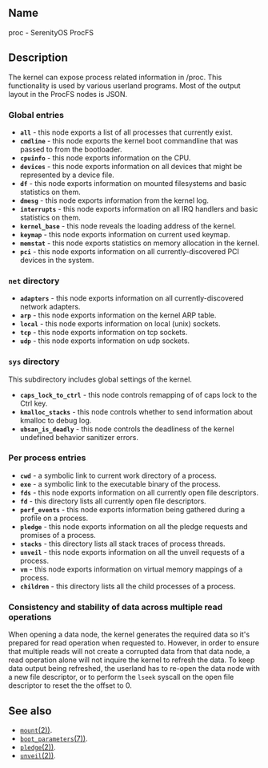 ## Name

proc - SerenityOS ProcFS

## Description

The kernel can expose process related information in /proc.
This functionality is used by various userland programs.
Most of the output layout in the ProcFS nodes is JSON.

### Global entries

* **`all`** - this node exports a list of all processes that currently exist.
* **`cmdline`** - this node exports the kernel boot commandline that was passed to
from the bootloader.
* **`cpuinfo`** - this node exports information on the CPU.
* **`devices`** - this node exports information on all devices that might be represented
by a device file.
* **`df`** - this node exports information on mounted filesystems and basic statistics on
them.
* **`dmesg`** - this node exports information from the kernel log.
* **`interrupts`** - this node exports information on all IRQ handlers and basic statistics on
them.
* **`kernel_base`** - this node reveals the loading address of the kernel.
* **`keymap`** - this node exports information on current used keymap.
* **`memstat`** - this node exports statistics on memory allocation in the kernel.
* **`pci`** - this node exports information on all currently-discovered PCI devices in the system.

### `net` directory

* **`adapters`** - this node exports information on all currently-discovered network adapters.
* **`arp`** - this node exports information on the kernel ARP table.
* **`local`** - this node exports information on local (unix) sockets.
* **`tcp`** - this node exports information on tcp sockets.
* **`udp`** - this node exports information on udp sockets.

### `sys` directory

This subdirectory includes global settings of the kernel.

* **`caps_lock_to_ctrl`** - this node controls remapping of of caps lock to the Ctrl key.
* **`kmalloc_stacks`** - this node controls whether to send information about kmalloc to debug log.
* **`ubsan_is_deadly`** - this node controls the deadliness of the kernel undefined behavior
sanitizer errors.

### Per process entries

* **`cwd`** - a symbolic link to current work directory of a process.
* **`exe`** - a symbolic link to the executable binary of the process.
* **`fds`** - this node exports information on all currently open file descriptors.
* **`fd`** - this directory lists all currently open file descriptors.
* **`perf_events`** - this node exports information being gathered during a profile on a process.
* **`pledge`** - this node exports information on all the pledge requests and promises of a process.
* **`stacks`** - this directory lists all stack traces of process threads.
* **`unveil`** - this node exports information on all the unveil requests of a process.
* **`vm`** - this node exports information on virtual memory mappings of a process.
* **`children`** - this directory lists all the child processes of a process.

### Consistency and stability of data across multiple read operations

When opening a data node, the kernel generates the required data so it's prepared
for read operation when requested to. However, in order to ensure that multiple reads
will not create a corrupted data from that data node, a read operation alone will
not inquire the kernel to refresh the data.
To keep data output being refreshed, the userland has to re-open the data node with a
new file descriptor, or to perform the `lseek` syscall on the open file descriptor to
reset the the offset to 0.

## See also

* [`mount`(2))](help://man/2/mount).
* [`boot_parameters`(7))](help://man/7/boot_parameters).
* [`pledge`(2))](help://man/2/pledge).
* [`unveil`(2))](help://man/2/unveil).
